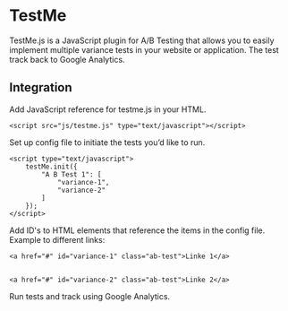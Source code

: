 TestMe
======

TestMe.js is a JavaScript plugin for A/B Testing that allows you to easily implement multiple variance tests in your website or application. The test track back to Google Analytics.

Integration
-----------------
Add JavaScript reference for testme.js in your HTML.
	
	<script src="js/testme.js" type="text/javascript"></script>
	
Set up config file to initiate the tests you’d like to run.
	
	<script type="text/javascript">
	    testMe.init({
	    	"A B Test 1": [
	            "variance-1",
	            "variance-2"
	        ]
	    });
	</script>	
	
Add ID's to HTML elements that reference the items in the config file. Example to different links:
	
		
  	<a href="#" id="variance-1" class="ab-test">Linke 1</a>


  	<a href="#" id="variance-2" class="ab-test">Linke 2</a>
  
Run tests and track using Google Analytics.
